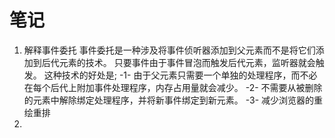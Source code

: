 # 笔记

1. 解释事件委托
   事件委托是一种涉及将事件侦听器添加到父元素而不是将它们添加到后代元素的技术。
只要事件由于事件冒泡而触发后代元素，监听器就会触发。
这种技术的好处是;
  -1- 由于父元素只需要一个单独的处理程序，而不必在每个后代上附加事件处理程序，内存占用量就会减少。
  -2- 不需要从被删除的元素中解除绑定处理程序，并将新事件绑定到新元素。
  -3- 减少浏览器的重绘重排
2.  
  